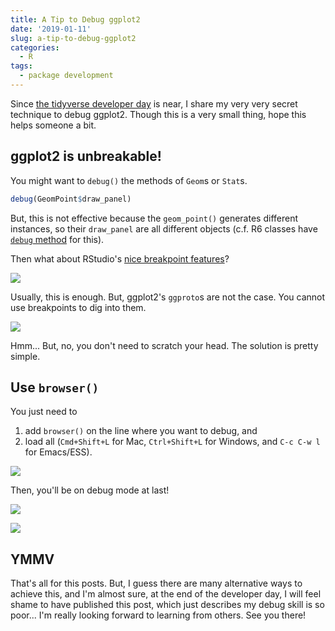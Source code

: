 ```yaml
---
title: A Tip to Debug ggplot2
date: '2019-01-11'
slug: a-tip-to-debug-ggplot2
categories:
  - R
tags:
  - package development
---
```


Since [the tidyverse developer day](https://www.tidyverse.org/articles/2018/11/tidyverse-developer-day-2019/) is near, I share my very very secret technique to debug ggplot2. Though this is a very small thing, hope this helps someone a bit.

## ggplot2 is unbreakable!

You might want to `debug()` the methods of `Geom`s or `Stat`s.

``` r
debug(GeomPoint$draw_panel)
```

But, this is not effective because the `geom_point()` generates different instances, so their `draw_panel` are all different objects (c.f. R6 classes have [`debug` method](https://cran.r-project.org/web/packages/R6/vignettes/Debugging.html) for this).

Then what about RStudio's [nice breakpoint features](https://support.rstudio.com/hc/en-us/articles/205612627-Debugging-with-RStudio#stopping-on-a-line)?

![](/images/2019-01-11-breakpoint.jpg)

Usually, this is enough. But, ggplot2's `ggproto`s are not the case. You cannot use breakpoints to dig into them.

![](/images/2019-01-11-breakpoint2.jpg)

Hmm... But, no, you don't need to scratch your head. The solution is pretty simple.

## Use `browser()`

You just need to 

1. add `browser()` on the line where you want to debug, and
2. load all (`Cmd+Shift+L` for Mac, `Ctrl+Shift+L` for Windows, and `C-c C-w l` for Emacs/ESS).

![](/images/2019-01-11-browser.jpg)

Then, you'll be on debug mode at last!

![](/images/2019-01-11-break1.jpg)

![](/images/2019-01-11-break2.jpg)

## YMMV

That's all for this posts. But, I guess there are many alternative ways to achieve this, and I'm almost sure, at the end of the developer day, I will feel shame to have published this post, which just describes my debug skill is so poor... I'm really looking forward to learning from others. See you there!
